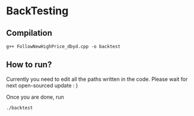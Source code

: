 # BackTesting

## Compilation

```
g++ FollowNewHighPrice_dbyd.cpp -o backtest
```

## How to run?

Currently you need to edit all the paths written in the code. Please wait for next open-sourced update : )

Once you are done, run

```
./backtest
```

